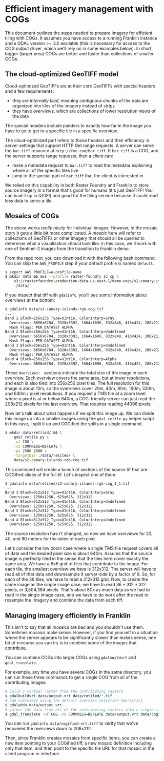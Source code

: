 # Efficient imagery management with COGs

This document outlines the steps needed to prepare imagery for efficient tiling
with COGs. It assumes you have access to a running Franklin instance and a GDAL
version >= 3.0 available (this is necessary for access to the COG output driver,
which we'll rely on in some examples below). In short, bigger (larger area) COGs
are better and faster than collections of smaller COGs.

## The cloud-optimized GeoTIFF model

Cloud-optimized GeoTIFFs are at their core GeoTIFFs with special headers and a
few requirements:

- they are _internally tiled_, meaning contiguous chunks of the data are
  organized into tiles of the imagery instead of strips
- they have _overviews_, which are collections of lower resolution views of the
  data

The special headers include pointers to exactly how far in the image you have to
go to get to a specific tile in a specific overview.

The cloud-optimized part refers to those headers and their efficiency in server
settings that support HTTP Get range requests. A server can serve the `bar.tiff`
resource at `http://foo.com/bar.tiff`. If `bar.tiff` is a COG, and the server
supports range requests, then a client can:

- make a metadata request to `bar.tiff` to read the metadata explaining where
  all of the specific tiles live
- jump to the special part of `bar.tiff` that the client is interested in

We relied on this capability in both Raster Foundry and Franklin to store source
imagery in a format that's good for humans (it's just GeoTIFF! You can load it
up in QGIS!) and good for the tiling service because it could read less data to
serve a tile.

## Mosaics of COGs

The above works _really nicely_ for individual images. However, in the mosaic
story it gets a little bit more complicated. A _mosaic_ here will refer to
collections of GeoTIFFs or other imagery that should all be queried to determine
what a visualization should look like. In this case, we'll work with one of
Sentinel-2 images from the transition to Franklin demo.

From the repo root, you can download it with the following bash command. You can
skip the `AWS_PROFILE` step if your default profile is named `default`.

```bash
$ export AWS_PROFILE=a-profile-name
$ mkdir data && aws --profile raster-foundry s3 cp \
    s3://rasterfoundry-production-data-us-east-1/demo-cogs/s2-canary-islands-rgb-cog.tif \
    ./data/
```

If you inspect that tiff with `gdalinfo`, you'll see some information about overviews at the bottom:

```bash
$ gdalinfo data/s2-canary-islands-rgb-cog.tif
...
Band 1 Block=256x256 Type=UInt16, ColorInterp=Gray
  Overviews: 6656x6784, 3328x3392, 1664x1696, 832x848, 416x424, 208x212
  Mask Flags: PER_DATASET ALPHA
Band 2 Block=256x256 Type=UInt16, ColorInterp=Undefined
  Overviews: 6656x6784, 3328x3392, 1664x1696, 832x848, 416x424, 208x212
  Mask Flags: PER_DATASET ALPHA
Band 3 Block=256x256 Type=UInt16, ColorInterp=Undefined
  Overviews: 6656x6784, 3328x3392, 1664x1696, 832x848, 416x424, 208x212
  Mask Flags: PER_DATASET ALPHA
Band 4 Block=256x256 Type=UInt16, ColorInterp=Alpha
  Overviews: 6656x6784, 3328x3392, 1664x1696, 832x848, 416x424, 208x212
```

These `Overviews: ` sections indicate the total size of the image in each
overview. Each overview covers the same area, but at lower resolutions, and each
is also tiled into 256x256 pixel tiles. The full resolution for this image is
about 10m, so the overviews cover 20m, 40m, 80m, 160m, 320m, and 640m / pixel
resolutions. If you request a TMS tile at a zoom level where a pixel is at or
below 640m, a COG-friendly server can just read the 208x212 pixels for the last
overview. That requires reading 44096 pixels.

Now let's talk about what happens if we split this image up. We can divide this
image up into a smaller images using the `gdal_retile.py` helper script. In this
case, I split it up and COGified the splits in a single command.

```bash
$ mkdir data/retiled/ && \
    gdal_retile.py \
    -of COG \
    -co COMPRESS=DEFLATE \
    -ps 2500 2500 \
    -targetDir ./data/retiled/ \
    data/s2-canary-islands-rgb-cog.tif
```

This command will create a bunch of sections of the source tif that are
COGified slices of the full tif. Let's inspect one of them:

```bash
$ gdalinfo data/retiled/s2-canary-islands-rgb-cog_1_1.tif
...
Band 1 Block=512x512 Type=UInt16, ColorInterp=Gray
  Overviews: 1250x1250, 625x625, 312x312
Band 2 Block=512x512 Type=UInt16, ColorInterp=Undefined
  Overviews: 1250x1250, 625x625, 312x312
Band 3 Block=512x512 Type=UInt16, ColorInterp=Undefined
  Overviews: 1250x1250, 625x625, 312x312
Band 4 Block=512x512 Type=UInt16, ColorInterp=Undefined
  Overviews: 1250x1250, 625x625, 312x312
```

The source resolution hasn't changed, so now we have overviews for 20, 40, and
80 meters for the sides of each pixel.

Let's consider the low zoom case where a single TMS tile request covers all of
data and the desired pixel size is about 640m. Assume that the source image is
perfectly tiled in the sense that the tiles here cover exactly the same area. We
have a 6x6 grid of tiles that contribute to the image. For each tile, the
smallest overview we have is 312x312. The server will have to read all of that
data and downsample it server-side by a factor of 8. So, for each of the 36
tiles, we have to read a 312x312 grid. Now, to create the same image as the
single image case, we have to read 36 * 312 * 312 pixels, or 3,504,384 pixels.
That's about 80x as much data as we had to read in the single image case, _and_
we have to do work after the read to resample the imagery and combine the data
from each tiff.

## Managing imagery efficiently in Franklin

This isn't to say that all mosaics are bad and you shouldn't use them. Sometimes
mosaics make sense. However, if you find yourself in a situation where the
server appears to be significantly slower than makes sense, one bit of recourse
you can try is to combine some of the images that contribute.

You can combine COGs into larger COGs using `gdalbuildvrt` and `gdal_translate`.

For example, any time you have several COGs in the same directory, you can run
these three commands to get a single COG from all of the contributing images:

```bash
# build a virtual raster from the contributing rasters
$ gdalbuildvrt data/output.vrt data/retiled/*.tif
# add overviews using the default overview selection heuristics
$ gdaladdo data/output.vrt
# gather the data from all of the contributing rasters into a single larger COG
$ gdal_translate -of COG -co COMPRESS=DEFLATE data/output.vrt data/cogified-vrt.tiff
```

You can run `gdalinfo data/cogified-vrt.tiff` to verify that we've recovered the
overviews down to 208x212.

Then, since Franklin creates mosaics from specific items, you can create a new
item pointing to your COGified tiff, a new mosaic definition including only that
item, and then point to the specific tile URL for that mosaic in the client
program or interface.